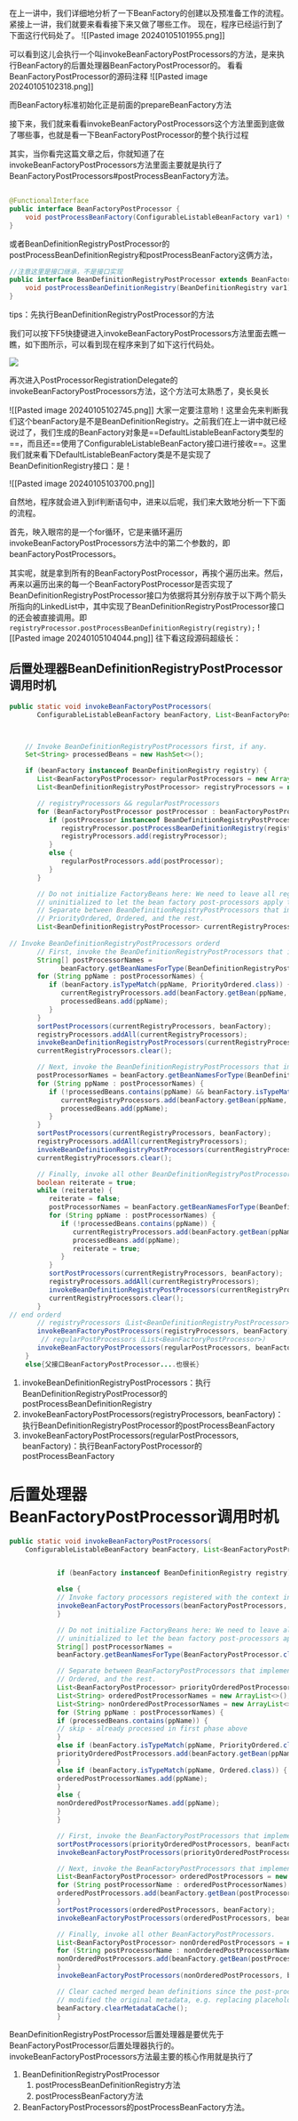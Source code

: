 在上一讲中，我们详细地分析了一下BeanFactory的创建以及预准备工作的流程。紧接上一讲，我们就要来看看接下来又做了哪些工作。
现在，程序已经运行到了下面这行代码处了。
![[Pasted image 20240105101955.png]]

可以看到这儿会执行一个叫invokeBeanFactoryPostProcessors的方法，是来执行BeanFactory的后置处理器BeanFactoryPostProcessor的。
看看BeanFactoryPostProcessor的源码注释
![[Pasted image 20240105102318.png]]

而BeanFactory标准初始化正是前面的prepareBeanFactory方法

接下来，我们就来看看invokeBeanFactoryPostProcessors这个方法里面到底做了哪些事，也就是看一下BeanFactoryPostProcessor的整个执行过程

其实，当你看完这篇文章之后，你就知道了在invokeBeanFactoryPostProcessors方法里面主要就是执行了BeanFactoryPostProcessors#postProcessBeanFactory方法。

```Java

@FunctionalInterface
public interface BeanFactoryPostProcessor {
    void postProcessBeanFactory(ConfigurableListableBeanFactory var1) throws BeansException;
}
```

或者BeanDefinitionRegistryPostProcessor的postProcessBeanDefinitionRegistry和postProcessBeanFactory这俩方法，

```Java
//注意这里是接口继承，不是接口实现
public interface BeanDefinitionRegistryPostProcessor extends BeanFactoryPostProcessor {
    void postProcessBeanDefinitionRegistry(BeanDefinitionRegistry var1) throws BeansException;
}
```

tips：先执行BeanDefinitionRegistryPostProcessor的方法


我们可以按下F5快捷键进入invokeBeanFactoryPostProcessors方法里面去瞧一瞧，如下图所示，可以看到现在程序来到了如下这行代码处。

![](https://x3r1317gt9.feishu.cn/space/api/box/stream/download/asynccode/?code=ODIxNTU4ZTJlYmM0ZjFjOTlkZmU5ZDQyYWM0Zjc2MDhfVDBCU05IZEIzdmlGVFVxVGI3aVllT1pIbXZMMjEzU0NfVG9rZW46Ujg1OWJSWjlLb1NpZEJ4ZGV3RGNXd3g5bmZmXzE3MDQ0MjA5ODU6MTcwNDQyNDU4NV9WNA)

再次进入PostProcessorRegistrationDelegate的invokeBeanFactoryPostProcessors方法，这个方法可太熟悉了，臭长臭长

![[Pasted image 20240105102745.png]]
大家一定要注意哟！这里会先来判断我们这个beanFactory是不是BeanDefinitionRegistry。之前我们在上一讲中就已经说过了，我们生成的BeanFactory对象是==DefaultListableBeanFactory类型的==，而且还==使用了ConfigurableListableBeanFactory接口进行接收==。这里我们就来看下DefaultListableBeanFactory类是不是实现了BeanDefinitionRegistry接口：是！

![[Pasted image 20240105103700.png]]
  
自然地，程序就会进入到if判断语句中，进来以后呢，我们来大致地分析一下下面的流程。

首先，映入眼帘的是一个for循环，它是来循环遍历invokeBeanFactoryPostProcessors方法中的第二个参数的，即beanFactoryPostProcessors。

其实呢，就是拿到所有的BeanFactoryPostProcessor，再挨个遍历出来。然后，再来以遍历出来的每一个BeanFactoryPostProcessor是否实现了BeanDefinitionRegistryPostProcessor接口为依据将其分别存放于以下两个箭头所指向的LinkedList中，其中实现了BeanDefinitionRegistryPostProcessor接口的还会被直接调用。即`registryProcessor.postProcessBeanDefinitionRegistry(registry);`
![[Pasted image 20240105104044.png]]
往下看这段源码超级长：


## 后置处理器BeanDefinitionRegistryPostProcessor调用时机

```Java
public static void invokeBeanFactoryPostProcessors(
       ConfigurableListableBeanFactory beanFactory, List<BeanFactoryPostProcessor> beanFactoryPostProcessors) {



    // Invoke BeanDefinitionRegistryPostProcessors first, if any.
    Set<String> processedBeans = new HashSet<>();

    if (beanFactory instanceof BeanDefinitionRegistry registry) {
       List<BeanFactoryPostProcessor> regularPostProcessors = new ArrayList<>();
       List<BeanDefinitionRegistryPostProcessor> registryProcessors = new ArrayList<>();

       // registryProcessors && regularPostProcessors 
       for (BeanFactoryPostProcessor postProcessor : beanFactoryPostProcessors) {
          if (postProcessor instanceof BeanDefinitionRegistryPostProcessor registryProcessor) {
             registryProcessor.postProcessBeanDefinitionRegistry(registry);
             registryProcessors.add(registryProcessor);
          }
          else {
             regularPostProcessors.add(postProcessor);
          }
       }

       // Do not initialize FactoryBeans here: We need to leave all regular beans
       // uninitialized to let the bean factory post-processors apply to them!
       // Separate between BeanDefinitionRegistryPostProcessors that implement
       // PriorityOrdered, Ordered, and the rest.
       List<BeanDefinitionRegistryPostProcessor> currentRegistryProcessors = new ArrayList<>();
       
// Invoke BeanDefinitionRegistryPostProcessors orderd
       // First, invoke the BeanDefinitionRegistryPostProcessors that implement PriorityOrdered.
       String[] postProcessorNames =
             beanFactory.getBeanNamesForType(BeanDefinitionRegistryPostProcessor.class, true, false);
       for (String ppName : postProcessorNames) {
          if (beanFactory.isTypeMatch(ppName, PriorityOrdered.class)) {
             currentRegistryProcessors.add(beanFactory.getBean(ppName, BeanDefinitionRegistryPostProcessor.class));
             processedBeans.add(ppName);
          }
       }
       sortPostProcessors(currentRegistryProcessors, beanFactory);
       registryProcessors.addAll(currentRegistryProcessors);
       invokeBeanDefinitionRegistryPostProcessors(currentRegistryProcessors, registry, beanFactory.getApplicationStartup());
       currentRegistryProcessors.clear();

       // Next, invoke the BeanDefinitionRegistryPostProcessors that implement Ordered.
       postProcessorNames = beanFactory.getBeanNamesForType(BeanDefinitionRegistryPostProcessor.class, true, false);
       for (String ppName : postProcessorNames) {
          if (!processedBeans.contains(ppName) && beanFactory.isTypeMatch(ppName, Ordered.class)) {
             currentRegistryProcessors.add(beanFactory.getBean(ppName, BeanDefinitionRegistryPostProcessor.class));
             processedBeans.add(ppName);
          }
       }
       sortPostProcessors(currentRegistryProcessors, beanFactory);
       registryProcessors.addAll(currentRegistryProcessors);
       invokeBeanDefinitionRegistryPostProcessors(currentRegistryProcessors, registry, beanFactory.getApplicationStartup());
       currentRegistryProcessors.clear();

       // Finally, invoke all other BeanDefinitionRegistryPostProcessors until no further ones appear.
       boolean reiterate = true;
       while (reiterate) {
          reiterate = false;
          postProcessorNames = beanFactory.getBeanNamesForType(BeanDefinitionRegistryPostProcessor.class, true, false);
          for (String ppName : postProcessorNames) {
             if (!processedBeans.contains(ppName)) {
                currentRegistryProcessors.add(beanFactory.getBean(ppName, BeanDefinitionRegistryPostProcessor.class));
                processedBeans.add(ppName);
                reiterate = true;
             }
          }
          sortPostProcessors(currentRegistryProcessors, beanFactory);
          registryProcessors.addAll(currentRegistryProcessors);
          invokeBeanDefinitionRegistryPostProcessors(currentRegistryProcessors, registry, beanFactory.getApplicationStartup());
          currentRegistryProcessors.clear();
       }
// end orderd
       // registryProcessors（List<BeanDefinitionRegistryPostProcessor>）
       invokeBeanFactoryPostProcessors(registryProcessors, beanFactory);
        // regularPostProcessors（List<BeanFactoryPostProcessor>）
       invokeBeanFactoryPostProcessors(regularPostProcessors, beanFactory);
    }
    else{父接口BeanFactoryPostProcessor....也很长}
```

1. invokeBeanDefinitionRegistryPostProcessors：执行BeanDefinitionRegistryPostProcessor的postProcessBeanDefinitionRegistry
2. invokeBeanFactoryPostProcessors(registryProcessors, beanFactory)：执行BeanDefinitionRegistryPostProcessor的postProcessBeanFactory
3. invokeBeanFactoryPostProcessors(regularPostProcessors, beanFactory)：执行BeanFactoryPostProcessor的postProcessBeanFactory

# 后置处理器BeanFactoryPostProcessor调用时机

```Java
public static void invokeBeanFactoryPostProcessors(
    ConfigurableListableBeanFactory beanFactory, List<BeanFactoryPostProcessor> beanFactoryPostProcessors) {


			if (beanFactory instanceof BeanDefinitionRegistry registry) {...很长：Invoke BeanDefinitionRegistryPostProcessors first, if any...}

            else {
            // Invoke factory processors registered with the context instance.
            invokeBeanFactoryPostProcessors(beanFactoryPostProcessors, beanFactory);
            }

            // Do not initialize FactoryBeans here: We need to leave all regular beans
            // uninitialized to let the bean factory post-processors apply to them!
            String[] postProcessorNames =
            beanFactory.getBeanNamesForType(BeanFactoryPostProcessor.class, true, false);

            // Separate between BeanFactoryPostProcessors that implement PriorityOrdered,
            // Ordered, and the rest.
            List<BeanFactoryPostProcessor> priorityOrderedPostProcessors = new ArrayList<>();
            List<String> orderedPostProcessorNames = new ArrayList<>();
            List<String> nonOrderedPostProcessorNames = new ArrayList<>();
            for (String ppName : postProcessorNames) {
            if (processedBeans.contains(ppName)) {
            // skip - already processed in first phase above
            }
            else if (beanFactory.isTypeMatch(ppName, PriorityOrdered.class)) {
            priorityOrderedPostProcessors.add(beanFactory.getBean(ppName, BeanFactoryPostProcessor.class));
            }
            else if (beanFactory.isTypeMatch(ppName, Ordered.class)) {
            orderedPostProcessorNames.add(ppName);
            }
            else {
            nonOrderedPostProcessorNames.add(ppName);
            }
            }

            // First, invoke the BeanFactoryPostProcessors that implement PriorityOrdered.
            sortPostProcessors(priorityOrderedPostProcessors, beanFactory);
            invokeBeanFactoryPostProcessors(priorityOrderedPostProcessors, beanFactory);

            // Next, invoke the BeanFactoryPostProcessors that implement Ordered.
            List<BeanFactoryPostProcessor> orderedPostProcessors = new ArrayList<>(orderedPostProcessorNames.size());
            for (String postProcessorName : orderedPostProcessorNames) {
            orderedPostProcessors.add(beanFactory.getBean(postProcessorName, BeanFactoryPostProcessor.class));
            }
            sortPostProcessors(orderedPostProcessors, beanFactory);
            invokeBeanFactoryPostProcessors(orderedPostProcessors, beanFactory);

            // Finally, invoke all other BeanFactoryPostProcessors.
            List<BeanFactoryPostProcessor> nonOrderedPostProcessors = new ArrayList<>(nonOrderedPostProcessorNames.size());
            for (String postProcessorName : nonOrderedPostProcessorNames) {
            nonOrderedPostProcessors.add(beanFactory.getBean(postProcessorName, BeanFactoryPostProcessor.class));
            }
            invokeBeanFactoryPostProcessors(nonOrderedPostProcessors, beanFactory);

            // Clear cached merged bean definitions since the post-processors might have
            // modified the original metadata, e.g. replacing placeholders in values...
            beanFactory.clearMetadataCache();
            }
```

BeanDefinitionRegistryPostProcessor后置处理器是要优先于BeanFactoryPostProcessor后置处理器执行的。
invokeBeanFactoryPostProcessors方法最主要的核心作用就是执行了
1. BeanDefinitionRegistryPostProcessor
	1. postProcessBeanDefinitionRegistry方法
	2. postProcessBeanFactory方法
2. BeanFactoryPostProcessors的postProcessBeanFactory方法。